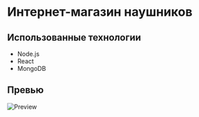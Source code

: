 # Интернет-магазин наушников

## Использованные технологии

- Node.js
- React
- MongoDB

## Превью

![Preview](/public/capture_20241224135430275.bmp)
